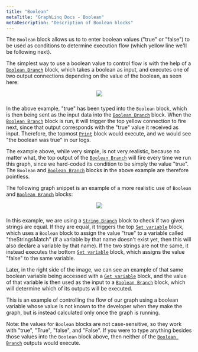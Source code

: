 ```yaml
---
title: "Boolean"
metaTitle: "GraphLinq Docs - Boolean"
metaDescription: "Description of Boolean blocks"
---
```


The `Boolean` block allows us to to enter boolean values ("true" or "false") to be used as conditions to determine execution flow (which yellow line we'll be following next).<p/>
The simplest way to use a boolean value to control flow is with the help of a <a href="/blockTypes/14-baseCondition/1-booleanBranch"> `Boolean Branch`</a> block, which takes a boolean as input, and executes one of two output connections depending on the value of the boolean, as seen here:<p/>
<center>
<img src="https://i.imgur.com/cD6prkM.png"
     style="margin-bottom:10px;" />
</center>

In the above example, "true" has been typed into the `Boolean` block, which is then being sent as the input data into the <a href="/blockTypes/14-baseCondition/1-booleanBranch"> `Boolean Branch`</a> block. When the <a href="/blockTypes/14-baseCondition/1-booleanBranch"> `Boolean Branch`</a> block is run, it will trigger the top yellow connection to fire next, since that output corresponds with the "true" value it received as input. Therefore, the topmost <a href="/blockTypes/5-log/1-print"> `Print`</a> block would execute, and we would see "the boolean was true" in our logs.<p/>

The example above, while very simple, is not very realistic, because no matter what, the top output of the <a href="/blockTypes/14-baseCondition/1-booleanBranch"> `Boolean Branch`</a> will fire every time we run this graph, since we hard-coded its condition to be simply the value "true". The `Boolean` and <a href="/blockTypes/14-baseCondition/1-booleanBranch"> `Boolean Branch`</a> blocks in the above example are therefore pointless.<p/>
The following graph snippet is an example of a more realistic use of `Boolean` and <a href="/blockTypes/14-baseCondition/1-booleanBranch"> `Boolean Branch`</a> blocks:<p/>
<center>
<img src="https://i.imgur.com/dANtgmV.png"
     style="margin-bottom:10px;" />
</center>

In this example, we are using a <a href="/blockTypes/14-baseCondition/4-stringBranch"> `String Branch`</a> block to check if two given strings are equal. If they are equal, it triggers the top <a href="/blockTypes/1-baseVariable/9-setVariable"> `Set variable`</a> block, which uses a `Boolean` block to assign the value "true" to a variable called "theStringsMatch" (if a variable by that name doesn't exist yet, then this will also declare a variable by that name). If the two strings are not the same, it instead executes the bottom <a href="/blockTypes/1-baseVariable/9-setVariable"> `Set variable`</a> block, which assigns the value "false" to the same variable.<p/>
Later, in the right side of the image, we can see an example of that same boolean variable being accessed with a <a href="/blockTypes/1-baseVariable/7-getVariable"> `Get variable`</a> block, and the value of that variable is then used as the input to a <a href="/blockTypes/14-baseCondition/1-booleanBranch"> `Boolean Branch`</a> block, which will determine which of its outputs will be executed.<p/>
This is an example of controlling the flow of our graph using a boolean variable whose value is not known to the developer when they make the graph, but is instead calculated only once the graph is running. 

Note: the values for `Boolean` blocks are not case-sensitive, so they work with "true", "True", "false", and "False". If you were to type anything besides those values into the `Boolean` block above, then neither of the <a href="/blockTypes/14-baseCondition/1-booleanBranch"> `Boolean Branch`</a> outputs would execute.<p/>
